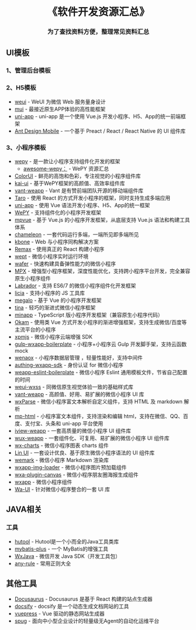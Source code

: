 
<h1 align="center">《软件开发资源汇总》</h1>

<h3 align="center">为了查找资料方便，整理常见资料汇总</h3>

## UI模板
### 1、管理后台模板
### 2、H5模板
  - [weui](https://github.com/Tencent/weui) - WeUI 为微信 Web 服务量身设计
  - [mui](https://github.com/dcloudio/mui) - 最接近原生APP体验的高性能框架
  - [uni-app](https://github.com/dcloudio/uni-app) - uni-app 是一个使用 Vue.js 开发小程序、H5、App的统一前端框架
  - [Ant Design Mobile](https://github.com/ant-design/ant-design-mobile) - 一个基于 Preact / React / React Native 的 UI 组件库
### 3、小程序模板
- [wepy](https://github.com/Tencent/wepy) - 是一款让小程序支持组件化开发的框架
    - [awesome-wepy：](https://github.com/aben1188/awesome-wepy) - WePY 资源汇总
- [ColorUI](https://github.com/weilanwl/ColorUI) - 鲜亮的高饱和色彩，专注视觉的小程序组件库
- [kai-ui](https://github.com/Chaunjie/kai-ui) - 基于WePY框架的高颜值、高效率组件库
- [vant-weapp](https://github.com/youzan/vant-weapp) - Vant 是有赞前端团队开源的移动端组件库
- [Taro](https://github.com/NervJS/taro) - 使用 React 的方式开发小程序的框架，同时支持生成多端应用
- [uni-app](https://github.com/dcloudio/uni-app) - 使用 Vue 语法开发小程序、H5、App的统一框架
- [WePY](https://github.com/Tencent/wepy) -  支持组件化的小程序开发框架
- [mpvue](https://github.com/Meituan-Dianping/mpvue) - 基于 Vue.js 的小程序开发框架，从底层支持 Vue.js 语法和构建工具体系
- [chameleon](https://github.com/didi/chameleon) - 一套代码运行多端，一端所见即多端所见
- [kbone](https://github.com/wechat-miniprogram/kbone) - Web 与小程序同构解决方案
- [Remax](https://github.com/remaxjs/remax) -  使用真正的 React 构建小程序
- [wept](https://github.com/chemzqm/wept) - 微信小程序实时运行环境
- [wafer](https://github.com/tencentyun/wafer) - 快速构建具备弹性能力的微信小程序
- [MPX](https://github.com/didi/mpx) - 增强型小程序框架，深度性能优化，支持跨小程序平台开发，完全兼容原生小程序组件
- [Labrador](https://github.com/maichong/labrador) - 支持 ES6/7 的微信小程序组件化开发框架
- [licia](https://github.com/liriliri/licia) - 支持小程序的 JS 工具库
- [megalo](https://github.com/kaola-fed/megalo) - 基于 Vue 的小程序开发框架
- [tina](https://github.com/tinajs/tina) - 轻巧的渐进式微信小程序框架
- [minapp](https://github.com/qiu8310/minapp) - TypeScript 版小程序开发框架（兼容原生小程序代码）
- [Okam](https://github.com/ecomfe/okam) - 使用类 Vue 方式开发小程序的渐进增强框架，支持生成微信/百度等主流平台的小程序
- [xpmjs](https://github.com/xpmjs/xpmjs) - 微信小程序云端增强 SDK
- [gulp-wxapp-boilerplate](https://github.com/ksky521/gulp-wxapp-boilerplate) - 小程序+小程序云 Gulp 开发脚手架，支持云函数 mock
- [wenaox](https://github.com/cnyballk/wenaox) - 小程序数据层管理 ，轻量性能好，支持中间件
- [authing-wxapp-sdk](https://github.com/Authing/authing-wxapp-sdk) - 身份认证 for 微信小程序
- [weapp-eslint-boilerplate](https://github.com/CoolRice/weapp-eslint-boilerplate) - 微信小程序 Eslint 通用模板文件，节省自己配置的时间
- [weui-wxss](https://github.com/Tencent/weui-wxss) - 同微信原生视觉体验一致的基础样式库
- [vant-weapp](https://github.com/youzan/vant-weapp) - 高颜值、好用、易扩展的微信小程序 UI 库
- [wxParse](https://github.com/icindy/wxParse) - 微信小程序富文本解析自定义组件，支持 HTML 及 markdown 解析
- [mp-html](https://github.com/jin-yufeng/mp-html) - 小程序富文本组件，支持渲染和编辑 html，支持在微信、QQ、百度、支付宝、头条和 uni-app 平台使用
- [iview-weapp](https://github.com/TalkingData/iview-weapp) - 一套高质量的微信小程序 UI 组件库
- [wux-weapp](https://github.com/wux-weapp/wux-weapp) - 一套组件化、可复用、易扩展的微信小程序 UI 组件库
- [wx-charts](https://github.com/xiaolin3303/wx-charts) - 微信小程序图表 charts 组件
- [Lin UI](https://github.com/TaleLin/lin-ui) - 一套设计优良、基于原生微信小程序语法的 UI 组件库
- [wemark](https://github.com/TooBug/wemark) - 微信小程序 Markdown 渲染库
- [wxapp-img-loader](https://github.com/o2team/wxapp-img-loader) - 微信小程序图片预加载组件
- [wxa-plugin-canvas](https://github.com/jasondu/wxa-plugin-canvas) - 微信小程序朋友圈海报生成组件
- [wxapp](https://github.com/youzouzou/wxapp) - 微信小程序组件
- [Wa-UI](https://github.com/liujians/Wa-UI) - 针对微信小程序整合的一套 UI 库

## JAVA相关
### 工具
  - [hutool](https://github.com/dromara/hutool) - Hutool是一个小而全的Java工具类库
  - [mybatis-plus](https://github.com/baomidou/mybatis-plus) - 一个 MyBatis的增强工具
  - [WxJava](https://github.com/wechat-group/WxJava) - 微信开发 Java SDK（开发工具包）
  - [any-rule](https://github.com/any86/any-rule) - 常用正则大全

## 其他工具
- [Docusaurus](https://github.com/facebook/docusaurus) - Docusaurus 是基于 React 构建的站点生成器
- [docsify](https://github.com/docsifyjs/docsify/) - docsify 是一个动态生成文档网站的工具
- [vuepress](https://github.com/vuejs/vuepress) - Vue 驱动的静态网站生成器
- [spug](https://github.com/openspug/spug) - 面向中小型企业设计的轻量级无Agent的自动化运维平台
